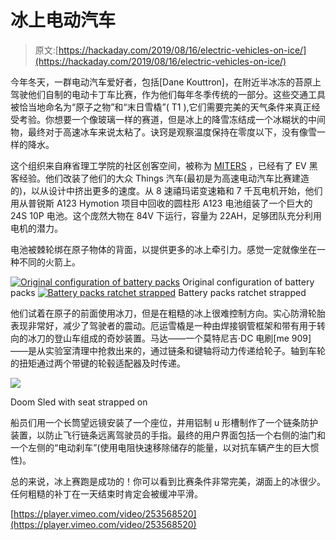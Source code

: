 # 冰上电动汽车

> 原文:[https://hackaday.com/2019/08/16/electric-vehicles-on-ice/](https://hackaday.com/2019/08/16/electric-vehicles-on-ice/)

今年冬天，一群电动汽车爱好者，包括[Dane Kouttron]，在附近半冰冻的苔原上驾驶他们自制的电动卡丁车比赛，作为他们每年冬季传统的一部分。这些交通工具被恰当地命名为“原子之物”和“末日雪橇”( T1 ),它们需要完美的天气条件来真正经受考验。你想要一个像玻璃一样的赛道，但是冰上的降雪冻结成一个冰糊状的中间物，最终对于高速冰车来说太粘了。诀窍是观察温度保持在零度以下，没有像雪一样的降水。

这个组织来自麻省理工学院的社区创客空间，被称为 [MITERS](http://miters.mit.edu) ，已经有了 EV 黑客经验。他们改装了他们的大众 Things 汽车(最初是为高速电动汽车比赛建造的)，以从设计中挤出更多的速度。从 8 速禧玛诺变速箱和 7 千瓦电机开始，他们用从普锐斯 A123 Hymotion 项目中回收的圆柱形 A123 电池组装了一个巨大的 24S 10P 电池。这个庞然大物在 84V 下运行，容量为 22AH，足够团队充分利用电机的潜力。

电池被棘轮绑在原子物体的背面，以提供更多的冰上牵引力。感觉一定就像坐在一种不同的火箭上。

 [![Original configuration of battery packs](../Images/b805f4d6ced3379d51900f4f2e6df692.png "MITER Ice Racing Battery")](https://hackaday.com/2019/08/16/electric-vehicles-on-ice/miters_on_ice_001/) Original configuration of battery packs [![Battery packs ratchet strapped](../Images/83f1cc56efa94e9be094896b5fc8fbba.png "MITERS Ratch Strap")](https://hackaday.com/2019/08/16/electric-vehicles-on-ice/miters_on_ice_048/) Battery packs ratchet strapped

他们试着在原子的前面使用冰刀，但是在粗糙的冰上很难控制方向。实心防滑轮胎表现非常好，减少了驾驶者的震动。厄运雪橇是一种由焊接钢管框架和带有用于转向的冰刀的登山车组成的奇妙装置。马达——一个莫特尼吉·DC 电刷[me 909]——是从实验室清理中抢救出来的，通过链条和键轴将动力传递给轮子。轴到车轮的扭矩通过两个带键的轮毂适配器及时传递。

[![](../Images/2866937e08c261ad3f0d71cb41691225.png)](https://hackaday.com/wp-content/uploads/2019/08/iceracing_053.jpeg)

Doom Sled with seat strapped on

船员们用一个长筒望远镜安装了一个座位，并用铝制 u 形槽制作了一个链条防护装置，以防止飞行链条远离驾驶员的手指。最终的用户界面包括一个右侧的油门和一个左侧的“电动刹车”(使用电阻快速移除储存的能量，以对抗车辆产生的巨大惯性)。

总的来说，冰上赛跑是成功的！你可以看到比赛条件非常完美，湖面上的冰很少。任何粗糙的补丁在一天结束时肯定会被缓冲平滑。

[https://player.vimeo.com/video/253568520](https://player.vimeo.com/video/253568520)